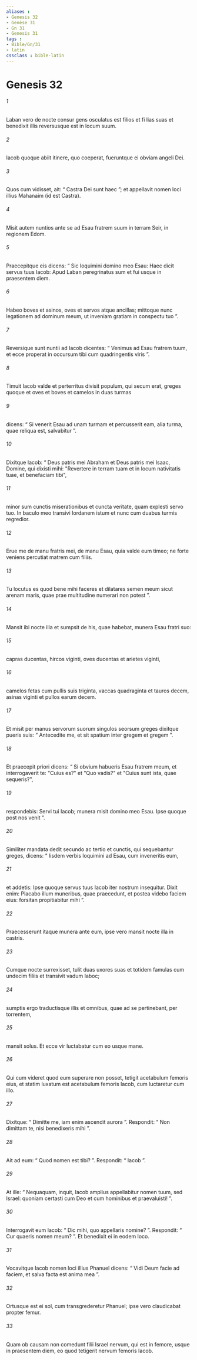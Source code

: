 ```yaml
---
aliases : 
- Genesis 32
- Genèse 31
- Gn 31
- Genesis 31
tags : 
- Bible/Gn/31
- latin
cssclass : bible-latin
---
```


# Genesis 32

###### 1
Laban vero de nocte consur gens osculatus est filios et fi lias suas et benedixit illis reversusque est in locum suum.
###### 2
Iacob quoque abiit itinere, quo coeperat, fueruntque ei obviam angeli Dei. 
###### 3
Quos cum vidisset, ait: “ Castra Dei sunt haec ”; et appellavit nomen loci illius Mahanaim (id est Castra).
###### 4
Misit autem nuntios ante se ad Esau fratrem suum in terram Seir, in regionem Edom. 
###### 5
Praecepitque eis dicens: “ Sic loquimini domino meo Esau: Haec dicit servus tuus Iacob: Apud Laban peregrinatus sum et fui usque in praesentem diem. 
###### 6
Habeo boves et asinos, oves et servos atque ancillas; mittoque nunc legationem ad dominum meum, ut inveniam gratiam in conspectu tuo ”.
###### 7
Reversique sunt nuntii ad Iacob dicentes: “ Venimus ad Esau fratrem tuum, et ecce properat in occursum tibi cum quadringentis viris ”. 
###### 8
Timuit Iacob valde et perterritus divisit populum, qui secum erat, greges quoque et oves et boves et camelos in duas turmas 
###### 9
dicens: “ Si venerit Esau ad unam turmam et percusserit eam, alia turma, quae reliqua est, salvabitur ”.
###### 10
Dixitque Iacob: “ Deus patris mei Abraham et Deus patris mei Isaac, Domine, qui dixisti mihi: "Revertere in terram tuam et in locum nativitatis tuae, et benefaciam tibi", 
###### 11
minor sum cunctis miserationibus et cuncta veritate, quam explesti servo tuo. In baculo meo transivi Iordanem istum et nunc cum duabus turmis regredior. 
###### 12
Erue me de manu fratris mei, de manu Esau, quia valde eum timeo; ne forte veniens percutiat matrem cum filiis. 
###### 13
Tu locutus es quod bene mihi faceres et dilatares semen meum sicut arenam maris, quae prae multitudine numerari non potest ”.
###### 14
Mansit ibi nocte illa et sumpsit de his, quae habebat, munera Esau fratri suo: 
###### 15
capras ducentas, hircos viginti, oves ducentas et arietes viginti, 
###### 16
camelos fetas cum pullis suis triginta, vaccas quadraginta et tauros decem, asinas viginti et pullos earum decem. 
###### 17
Et misit per manus servorum suorum singulos seorsum greges dixitque pueris suis: “ Antecedite me, et sit spatium inter gregem et gregem ”.
###### 18
Et praecepit priori dicens: “ Si obvium habueris Esau fratrem meum, et interrogaverit te: "Cuius es?" et "Quo vadis?" et "Cuius sunt ista, quae sequeris?", 
###### 19
respondebis: Servi tui Iacob; munera misit domino meo Esau. Ipse quoque post nos venit ”.
###### 20
Similiter mandata dedit secundo ac tertio et cunctis, qui sequebantur greges, dicens: “ Iisdem verbis loquimini ad Esau, cum inveneritis eum, 
###### 21
et addetis: Ipse quoque servus tuus Iacob iter nostrum insequitur. Dixit enim: Placabo illum muneribus, quae praecedunt, et postea videbo faciem eius: forsitan propitiabitur mihi ”.
###### 22
Praecesserunt itaque munera ante eum, ipse vero mansit nocte illa in castris.
###### 23
Cumque nocte surrexisset, tulit duas uxores suas et totidem famulas cum undecim filiis et transivit vadum Iaboc; 
###### 24
sumptis ergo traductisque illis et omnibus, quae ad se pertinebant, per torrentem, 
###### 25
mansit solus. Et ecce vir luctabatur cum eo usque mane. 
###### 26
Qui cum videret quod eum superare non posset, tetigit acetabulum femoris eius, et statim luxatum est acetabulum femoris Iacob, cum luctaretur cum illo. 
###### 27
Dixitque: “ Dimitte me, iam enim ascendit aurora ”. Respondit: “ Non dimittam te, nisi benedixeris mihi ”. 
###### 28
Ait ad eum: “ Quod nomen est tibi? ”. Respondit: “ Iacob ”. 
###### 29
At ille: “ Nequaquam, inquit, Iacob amplius appellabitur nomen tuum, sed Israel: quoniam certasti cum Deo et cum hominibus et praevaluisti! ”. 
###### 30
Interrogavit eum Iacob: “ Dic mihi, quo appellaris nomine? ”. Respondit: “ Cur quaeris nomen meum? ”. Et benedixit ei in eodem loco. 
###### 31
Vocavitque Iacob nomen loci illius Phanuel dicens: “ Vidi Deum facie ad faciem, et salva facta est anima mea ”.
###### 32
Ortusque est ei sol, cum transgrederetur Phanuel; ipse vero claudicabat propter femur. 
###### 33
Quam ob causam non comedunt filii Israel nervum, qui est in femore, usque in praesentem diem, eo quod tetigerit nervum femoris Iacob.
